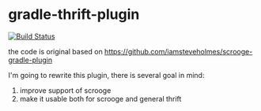 gradle-thrift-plugin
=====================
[![Build Status](https://travis-ci.org/lambda-initiative/gradle-thrift-plugin.svg?branch=master)](https://travis-ci.org/lambda-initiative/gradle-thrift-plugin)

the code is original based on https://github.com/iamsteveholmes/scrooge-gradle-plugin

I'm going to rewrite this plugin, there is several goal in mind:

1. improve support of scrooge
2. make it usable both for scrooge and general thrift
